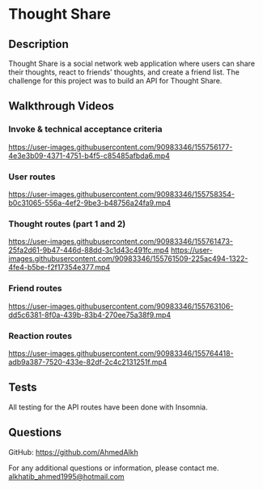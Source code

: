 # Thought Share

## Description

Thought Share is a social network web application where users can share their thoughts, react to friends' thoughts, and create a friend list. The challenge for this project was to build an API for Thought Share.

## Walkthrough Videos

### Invoke & technical acceptance criteria
https://user-images.githubusercontent.com/90983346/155756177-4e3e3b09-4371-4751-b4f5-c85485afbda6.mp4
### User routes
https://user-images.githubusercontent.com/90983346/155758354-b0c31065-556a-4ef2-9be3-b48756a24fa9.mp4
### Thought routes (part 1 and 2)
https://user-images.githubusercontent.com/90983346/155761473-25fa2d61-9b47-446d-88dd-3c1d43c491fc.mp4
https://user-images.githubusercontent.com/90983346/155761509-225ac494-1322-4fe4-b5be-f2f17354e377.mp4
### Friend routes
https://user-images.githubusercontent.com/90983346/155763106-dd5c6381-8f0a-439b-83b4-270ee75a38f9.mp4
### Reaction routes
https://user-images.githubusercontent.com/90983346/155764418-adb9a387-7520-433e-82df-2c4c2131251f.mp4


## Tests

All testing for the API routes have been done with Insomnia.

## Questions

GitHub: https://github.com/AhmedAlkh

For any additional questions or information, please contact me.
[alkhatib_ahmed1995@hotmail.com](mailto:alkhatib_ahmed1995@hotmail.com)